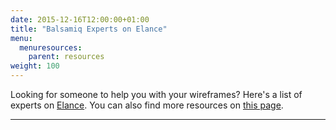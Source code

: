 ```yaml
---
date: 2015-12-16T12:00:00+01:00
title: "Balsamiq Experts on Elance"
menu:
  menuresources:
    parent: resources
weight: 100
---
```


Looking for someone to help you with your wireframes? Here's a list of experts on [Elance](http://www.elance.com). You can also find more resources on [this page](/resources/lookingforhelp/).

* * *